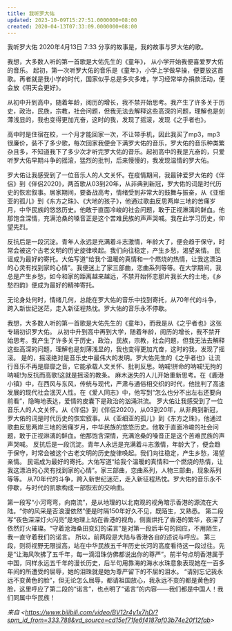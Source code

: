 ```yaml
---
title: 我听罗大佑
updated: 2023-10-09T15:27:51.0000000+08:00
created: 2020-04-13T07:33:09.0000000+08:00
---
```


我听罗大佑
2020年4月13日
7:33
分享的故事是，我的故事与罗大佑的歌。

我想，大多数人听的第一首歌是大佑先生的《童年》，
从小学开始我便喜爱罗大佑的音乐。
起初，第一次听罗大佑的音乐是《童年》，小学上学做早操，便要放这首歌。再者就是我小学的时代，国家似乎总是多灾多难，学习经常举办捐款活动，便会放《明天会更好》。

从初中升到高中，随着年龄，阅历的增长，我不禁开始思考。我产生了许多关于历史，政治，民族，宗教，社会问题，但我无法去解释这些高深的问题，理解也是刻薄浅显的，我也变得更加亢奋，这时的我，发现了摇滚，发现《之乎者也》。

高中时是住宿在校，一个月才能回家一次，不让带手机，因此我买了mp3，mp3很廉价，装不了多少歌，每次回家我便会下满罗大佑的音乐，罗大佑的音乐种类繁杂且多，不知道我下了多少次才听完罗大佑的音乐。起初高中的我是亢奋的，只爱听罗大佑早期斗争的摇滚，猛烈的批判，后来慢慢的，我发现温情的罗大佑。

罗大佑让我感受到了一位音乐人的人文关怀。在疫情期间，我最钟爱罗大佑的《伴侣》到《伴侣2020》，两首歌从03到20年，从非典到新冠，罗大佑的词是时代历史的恢宏叙事。居家期间，要备战高考，情绪受到非常大的鼓舞与振奋，从《亚细亚的孤儿》到《东方之珠》、《大地的孩子》，他通过歌曲反思两岸三地的苦痛岁月，中华民族的悠悠历史。他敢于直面冷峻的社会问题，敢于正视淋漓的鲜血。他那饱含深情，充满沧桑的嗓音正是这个苦难民族的声声哭喊。我在此学习历史，仰望先烈。

反抗后是一段沉淀。青年人永远是充满着斗志激情，年龄大了，便会趋于保守，时常会被这个古老文明的历史旋律唤起。我们向往稳定，产生乡愁，渴望亲情。 民谣成为最好的寄托。大佑写道“给我个温暖的真情和一个燃烧的热情，让我这漂泊的心灵有找到家的心情”。我便迷上了家三部曲，恋曲系列等等。在大学期间，我总是产生乡愁，如今和家的距离越来越远，不禁开始怀恋那片我长大的土地，《乡愁四韵》便成为最好的精神寄托。

无论身处何时，情绪几何，总能在罗大佑的音乐中找到寄托，从70年代的斗争，跨入新世纪迷茫，走入新征程热忱。罗大佑的音乐永不停歇。

我想，大多数人听的第一首歌是大佑先生的《童年》，而我是从《之乎者也》这张专辑初识罗大佑。
从初中升到高中再到大学，随着年龄，阅历的增长，我不禁开始思考。我产生了许多关于历史，政治，民族，宗教，社会问题，但我无法去解释这些高深的问题，理解也是刻薄浅显的，我也变得更加亢奋，这时的我，发现了摇滚。
是的，摇滚绝对是音乐史中最伟大的发明。罗大佑先生的《之乎者也》让流行音乐不再是靡靡之音，它能承载人文关怀、批判反思。呐喊!拼命的呐喊!无拘的呐喊!为反抗而高歌!这就是摇滚的教条。
麻木迷失的人儿开始重新思考。在《鹿港小镇》中，在西风与东风，传统与现代，严肃与通俗相交织的时代，他批判了高速发展的现代社会泯灭人性。在《爱人同志》中，他写到“怎么也分不出左右还要向前看”，隐晦地表达，爱情的皮囊下是政治的汹涌洪流。
罗大佑让我感受到了一位音乐人的人文关怀。从《伴侣》到《伴侣2020》，从03到20年，从非典到新冠，罗大佑的词是时代历史的恢宏叙事。从《亚细亚的孤儿》到《东方之珠》，他通过歌曲反思两岸三地的苦痛岁月，中华民族的悠悠历史。他敢于直面冷峻的社会问题，敢于正视淋漓的鲜血。他那饱含深情，充满沧桑的嗓音正是这个苦难民族的声声哭喊。
反抗后是一段沉淀。青年人永远是充满着斗志激情，年龄大了，便会趋于保守，时常会被这个古老文明的历史旋律唤起。我们向往稳定，产生乡愁，渴望亲情。
民谣成为最好的寄托。大佑写道“给我个温暖的真情和一个燃烧的热情，让我这漂泊的心灵有找到家的心情”。家三部曲，恋曲系列，人物三部曲，现象系列等等。
从70年代的斗争，跨入新世纪迷茫，走入新征程热忱。罗大佑的音乐永不停歇，与时代的凯歌构成一部恢宏的交响曲。

第一段写“小河弯弯，向南流”，是从地理的以北南观的视角暗示香港的源流在大陆。“你的风采是否浪漫依然”便是时隔150年好久不见，既陌生，又熟悉。
第二段写“夜色深深灯火闪亮”是地理上站在香港的视角，侧面烘托了香港的繁华，夜深了依然灯火璀璨。“守着沧海桑田变幻的诺言”是对第一段后半句的回应，不用陌生，我一直守着我们的诺言。
所以，前两段是大陆与香港各自的述说与呼应。
第三段，则将视野无限拔高，站在中华民族五千年历史长河的高度看待这一段过往。先是“让海风吹拂了五千年，每一滴泪珠仿佛都说出你的尊严”。前半句点明香港属于中国，同样永远五千年的漫长历史，后半句用靠海的海水水珠意象表现她在一百多年间的所遭受的屈辱，她的泪珠就是她为尊严留下的不屈的泪水。
“请别忘记我永远不变黄色的脸”，但无论怎么屈辱，都请祖国放心，我永远不变的都是黄色的脸，这里呼应了第二段的“诺言”，也点明了“诺言”的内容——我们都是中国人！我们同属中华民族！

*来自 \<<https://www.bilibili.com/video/BV12r4y1x7hD/?spm_id_from=333.788&vd_source=cd15ef71fe6f4187af03b74e20f12fab>\>*

